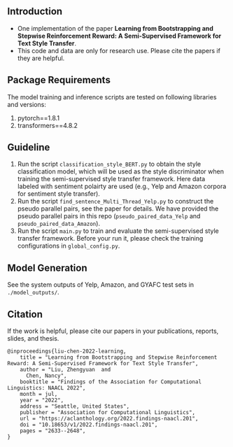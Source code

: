 ## Introduction
* One implementation of the paper __Learning from Bootstrapping and Stepwise Reinforcement Reward: A Semi-Supervised Framework for Text Style Transfer__.
* This code and data are only for research use. Please cite the papers if they are helpful. <br>


## Package Requirements
The model training and inference scripts are tested on following libraries and versions:
1. pytorch==1.8.1
2. transformers==4.8.2

## Guideline
1. Run the script `classification_style_BERT.py` to obtain the style classification model, which will be used as the style discriminator when training the semi-supervised style transfer framework. Here data labeled with sentiment polairty are used (e.g., Yelp and Amazon corpora for sentiment style transfer).
2. Run the script `find_sentence_Multi_Thread_Yelp.py` to construct the pseudo parallel pairs, see the paper for details. We have provided the pseudo parallel pairs in this repo (`pseudo_paired_data_Yelp` and `pseudo_paired_data_Amazon`).
3. Run the script `main.py` to train and evaluate the semi-supervised style transfer framework. Before your run it, please check the training configurations in `global_config.py`.


## Model Generation
See the system outputs of Yelp, Amazon, and GYAFC test sets in `./model_outputs/`.

## Citation
If the work is helpful, please cite our papers in your publications, reports, slides, and thesis.
```
@inproceedings{liu-chen-2022-learning,
    title = "Learning from Bootstrapping and Stepwise Reinforcement Reward: A Semi-Supervised Framework for Text Style Transfer",
    author = "Liu, Zhengyuan  and
      Chen, Nancy",
    booktitle = "Findings of the Association for Computational Linguistics: NAACL 2022",
    month = jul,
    year = "2022",
    address = "Seattle, United States",
    publisher = "Association for Computational Linguistics",
    url = "https://aclanthology.org/2022.findings-naacl.201",
    doi = "10.18653/v1/2022.findings-naacl.201",
    pages = "2633--2648",
}
```

